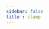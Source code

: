```yaml
---
sidebar: false
title : clamp
---
```


<ClientOnly>
<practice.step type='neob'></practice.step>
</ClientOnly>


